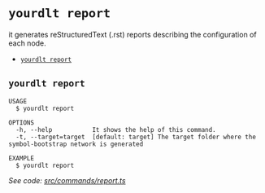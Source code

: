 `yourdlt report`
================

it generates reStructuredText (.rst) reports describing the configuration of each node.

* [`yourdlt report`](#yourdlt-report)

## `yourdlt report`

```
USAGE
  $ yourdlt report

OPTIONS
  -h, --help           It shows the help of this command.
  -t, --target=target  [default: target] The target folder where the symbol-bootstrap network is generated

EXAMPLE
  $ yourdlt report
```

_See code: [src/commands/report.ts](https://github.com/usingblockchain/yourdlt/blob/v1.3.3/src/commands/report.ts)_

